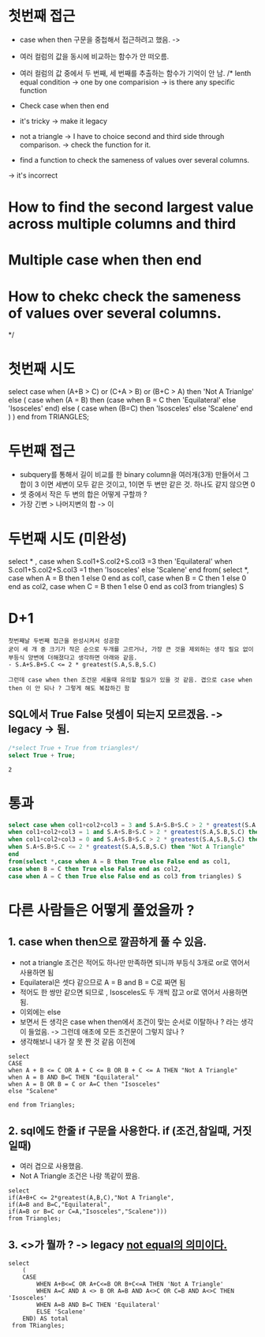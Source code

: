 # 첫번째 접근

- case when then 구문을 중첩해서 접근하려고 했음. -> 
- 여러 컬럼의 값을 동시에 비교하는 함수가 안 떠오름.
- 여러 컬럼의 값 중에서 두 번째, 세 번째를 추출하는 함수가 기억이 안 남.
/*
lenth equal condition -> one by one comparision -> is there any specific function

- Check case when then end

- it's tricky -> make it legacy 

- not a triangle -> I have to choice second and third side through comparison. -> check the function for it.

- find a function to check the sameness of values over several columns.


-> it's incorrect

# How to find the second largest value across multiple columns and third
# Multiple case when then end
# How to chekc check the sameness of values over several columns.
*/


# 첫번째 시도

select case when (A+B > C) or (C+A > B) or (B+C > A) then 'Not A Trianlge' 
else (
    case when (A = B) then (case when B = C then 'Equilateral'
                            else 'Isosceles' 
                           end)
    else (
        case when (B=C) then 'Isosceles'
        else 'Scalene'
        end
    )
) end from TRIANGLES;


# 두번째 접근

- subquery를 통해서 길이 비교를 한 binary column을 여러개(3개) 만들어서 그 합이 3 이면 세변이 모두 같은 것이고, 1이면 두 변만 같은 것. 하나도 같지 않으면 0
- 셋 중에서 작은 두 변의 합은 어떻게 구할까 ?
- 가장 긴변 > 나머지변의 합 -> 이


# 두번째 시도 (미완성)

select * , 
case when S.col1+S.col2+S.col3 =3 then 'Equilateral'
when S.col1+S.col2+S.col3 =1 then 'Isosceles'
else 'Scalene'
end
from(
select *,
case when A = B then 1 else 0 end as col1,
case when B = C then 1 else 0 end as col2,
case when C = B then 1 else 0 end as col3
from triangles) S



# D+1
```
첫번째날 두번째 접근을 완성시켜서 성공함
굳이 세 개 중 크기가 작은 순으로 두개를 고르거나, 가장 큰 것을 제외하는 생각 필요 없이 부등식 양변에 더해졌다고 생각하면 아래와 같음.
- S.A+S.B+S.C <= 2 * greatest(S.A,S.B,S.C)

그런데 case when then 조건문 세울때 유의할 필요가 있을 것 같음. 겹으로 case when then 이 안 되나 ? 그렇게 해도 복잡하긴 함
```

## SQL에서 True False 덧셈이 되는지 모르겠음. -> legacy -> 됨.
```sql
/*select True + True from triangles*/
select True + True;
```

```
2
```

# 통과
```sql
select case when col1+col2+col3 = 3 and S.A+S.B+S.C > 2 * greatest(S.A,S.B,S.C) then "Equilateral"
when col1+col2+col3 = 1 and S.A+S.B+S.C > 2 * greatest(S.A,S.B,S.C) then "Isosceles" 
when col1+col2+col3 = 0 and S.A+S.B+S.C > 2 * greatest(S.A,S.B,S.C) then "Scalene" 
when S.A+S.B+S.C <= 2 * greatest(S.A,S.B,S.C) then "Not A Triangle" 
end
from(select *,case when A = B then True else False end as col1,
case when B = C then True else False end as col2,
case when A = C then True else False end as col3 from triangles) S
```




# 다른 사람들은 어떻게 풀었을까 ?

## 1. case when then으로 깔끔하게 풀 수 있음.
- not a triangle 조건은 적어도 하나만 만족하면 되니까 부등식 3개로 or로 엮어서 사용하면 됨
- Equilateral은 셋다 같으므로 A = B and B = C로 짜면 됨
- 적어도 한 쌍만 같으면 되므로 , Isosceles도 두 개씩 잡고 or로 엮어서 사용하면 됨.
- 이외에는 else
- 보면서 든 생각은 case when then에서 조건이 맞는 순서로 이탈하나 ? 라는 생각이 들었음. -> 그런데 애초에 모든 조건문이 그렇지 않나 ?
- 생각해보니 내가 잘 못 짠 것 같음 이전에
```
select
CASE 
when A + B <= C OR A + C <= B OR B + C <= A THEN "Not A Triangle"
when A = B AND B=C THEN "Equilateral" 
when A = B OR B = C or A=C then "Isosceles"
else "Scalene" 

end from Triangles;
```

## 2. sql에도 한줄 if 구문을 사용한다. if (조건,참일때, 거짓일때)
- 여러 겹으로 사용했음.
- Not A Triangle 조건은 나랑 똑같이 짰음.
```
select 
if(A+B+C <= 2*greatest(A,B,C),"Not A Triangle",
if(A=B and B=C,"Equilateral",
if(A=B or B=C or C=A,"Isosceles","Scalene")))
from Triangles;
```

## 3. <>가 뭘까 ? -> legacy [not equal의 의미이다.](https://stackoverflow.com/questions/39075213/what-is-the-meaning-of-in-mysql-query/39075250)
```
select
    (
    CASE 
        WHEN A+B<=C OR A+C<=B OR B+C<=A THEN 'Not A Triangle'
        WHEN A=C AND A <> B OR A=B AND A<>C OR C=B AND A<>C THEN 'Isosceles'
        WHEN A=B AND B=C THEN 'Equilateral'
        ELSE 'Scalene'
    END) AS total
 from TRiangles;
```
